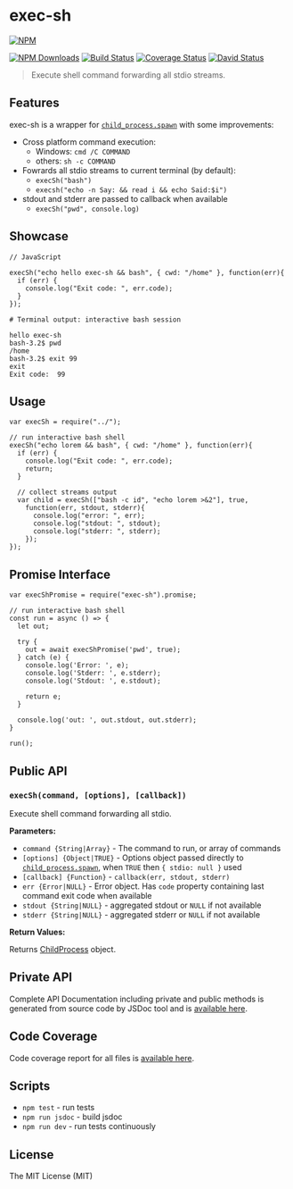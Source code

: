 exec-sh
=======

[![NPM](https://nodei.co/npm/exec-sh.png)](https://nodei.co/npm/exec-sh/)

[![NPM Downloads](https://img.shields.io/npm/dm/exec-sh.svg)](https://www.npmjs.com/package/exec-sh) [![Build Status](https://travis-ci.org/tsertkov/exec-sh.svg?branch=master)](https://travis-ci.org/tsertkov/exec-sh) [![Coverage Status](https://img.shields.io/coveralls/tsertkov/exec-sh.svg)](https://coveralls.io/r/tsertkov/exec-sh?branch=master) [![David Status](https://david-dm.org/tsertkov/exec-sh.png)](https://david-dm.org/tsertkov/exec-sh)

> Execute shell command forwarding all stdio streams.

Features
--------

exec-sh is a wrapper for [`child_process.spawn`](http://nodejs.org/api/child_process.html#child_process_child_process_spawn_command_args_options) with some improvements:

-   Cross platform command execution:
    -   Windows: `cmd /C COMMAND`
    -   others: `sh -c COMMAND`
-   Fowrards all stdio streams to current terminal (by default):
    -   `execSh("bash")`
    -   `execsh("echo -n Say: && read i && echo Said:$i")`
-   stdout and stderr are passed to callback when available
    -   `execSh("pwd", console.log)`

Showcase
--------

    // JavaScript

    execSh("echo hello exec-sh && bash", { cwd: "/home" }, function(err){
      if (err) {
        console.log("Exit code: ", err.code);
      }
    });

    # Terminal output: interactive bash session

    hello exec-sh
    bash-3.2$ pwd
    /home
    bash-3.2$ exit 99
    exit
    Exit code:  99

Usage
-----

    var execSh = require("../");

    // run interactive bash shell
    execSh("echo lorem && bash", { cwd: "/home" }, function(err){
      if (err) {
        console.log("Exit code: ", err.code);
        return;
      }

      // collect streams output
      var child = execSh(["bash -c id", "echo lorem >&2"], true,
        function(err, stdout, stderr){
          console.log("error: ", err);
          console.log("stdout: ", stdout);
          console.log("stderr: ", stderr);
        });
    });

Promise Interface
-----------------

    var execShPromise = require("exec-sh").promise;

    // run interactive bash shell
    const run = async () => {
      let out;

      try {
        out = await execShPromise('pwd', true);
      } catch (e) {
        console.log('Error: ', e);
        console.log('Stderr: ', e.stderr);
        console.log('Stdout: ', e.stdout);

        return e;
      }

      console.log('out: ', out.stdout, out.stderr);
    }

    run();

Public API
----------

### `execSh(command, [options], [callback])`

Execute shell command forwarding all stdio.

**Parameters:**

-   `command {String|Array}` - The command to run, or array of commands
-   `[options] {Object|TRUE}` - Options object passed directly to [`child_process.spawn`](http://nodejs.org/api/child_process.html#child_process_child_process_spawn_command_args_options), when `TRUE` then `{ stdio: null }` used
-   `[callback] {Function}` - `callback(err, stdout, stderr)`
-   `err {Error|NULL}` - Error object. Has `code` property containing last command exit code when available
-   `stdout {String|NULL}` - aggregated stdout or `NULL` if not available
-   `stderr {String|NULL}` - aggregated stderr or `NULL` if not available

**Return Values:**

Returns [ChildProcess](http://nodejs.org/api/child_process.html#child_process_class_childprocess) object.

Private API
-----------

Complete API Documentation including private and public methods is generated from source code by JSDoc tool and is [available here](https://s3.eu-central-1.amazonaws.com/tsertkov-artifacts/exec-sh/master/jsdoc/index.html).

Code Coverage
-------------

Code coverage report for all files is [available here](https://s3.eu-central-1.amazonaws.com/tsertkov-artifacts/exec-sh/master/coverage/lcov-report/index.html).

Scripts
-------

-   `npm test` - run tests
-   `npm run jsdoc` - build jsdoc
-   `npm run dev` - run tests continuously

License
-------

The MIT License (MIT)
